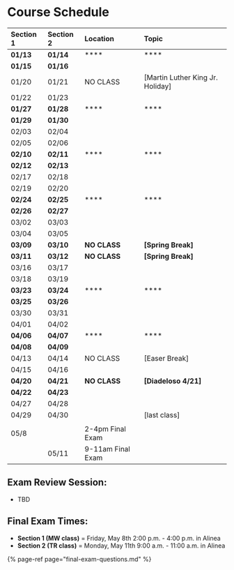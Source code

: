 # Course Schedule

| Section 1 | Section 2 | Location | Topic |
| :--- | :--- | :--- | :--- |
| **01/13** | **01/14** | \*\*\*\* | \*\*\*\* |
| **01/15** | **01/16** |  |  |
| 01/20 | 01/21 | NO CLASS | \[Martin Luther King Jr. Holiday\] |
| 01/22 | 01/23 |  |  |
| **01/27** | **01/28** | \*\*\*\* | \*\*\*\* |
| **01/29** | **01/30** |  |  |
| 02/03 | 02/04 |  |  |
| 02/05 | 02/06 |  |  |
| **02/10** | **02/11** | \*\*\*\* | \*\*\*\* |
| **02/12** | **02/13** |  |  |
| 02/17 | 02/18 |  |  |
| 02/19 | 02/20 |  |  |
| **02/24** | **02/25** | \*\*\*\* | \*\*\*\* |
| **02/26** | **02/27** |  |  |
| 03/02 | 03/03 |  |  |
| 03/04 | 03/05 |  |  |
| **03/09** | **03/10** | **NO CLASS** | **\[Spring Break\]** |
| **03/11** | **03/12** | **NO CLASS** | **\[Spring Break\]** |
| 03/16 | 03/17 |  |  |
| 03/18 | 03/19 |  |  |
| **03/23** | **03/24** | \*\*\*\* | \*\*\*\* |
| **03/25** | **03/26** |  |  |
| 03/30 | 03/31 |  |  |
| 04/01 | 04/02 |  |  |
| **04/06** | **04/07** | \*\*\*\* | \*\*\*\* |
| **04/08** | **04/09** |  |  |
| 04/13 | 04/14 | NO CLASS | \[Easer Break\] |
| 04/15 | 04/16 |  |  |
| **04/20** | **04/21** | **NO CLASS** | **\[Diadeloso 4/21\]** |
| **04/22** | **04/23** |  |  |
| 04/27 | 04/28 |  |  |
| 04/29 | 04/30 |  | \[last class\] |
|  |  |  |  |
| 05/8 |  | 2-4pm Final Exam |  |
|  | 05/11 | 9-11am Final Exam |  |

## Exam Review Session:

* TBD

## **Final Exam Times:**

* **Section 1 \(MW class\)** = Friday, May 8th 2:00 p.m. - 4:00 p.m. in Alinea
* **Section 2 \(TR class\)** = Monday, May 11th 9:00 a.m. - 11:00 a.m. in Alinea

{% page-ref page="final-exam-questions.md" %}




